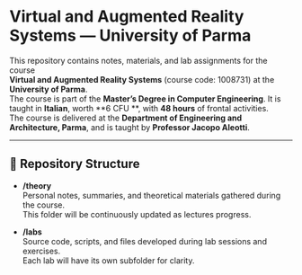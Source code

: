 # Virtual and Augmented Reality Systems — University of Parma

This repository contains notes, materials, and lab assignments for the course  
**Virtual and Augmented Reality Systems** (course code: 1008731) at the **University of Parma**.  
The course is part of the **Master’s Degree in Computer Engineering**.
It is taught in **Italian**, worth **6 CFU **, with **48 hours** of frontal activities.  
The course is delivered at the **Department of Engineering and Architecture, Parma**, and is taught by **Professor Jacopo Aleotti**.

---

## 📂 Repository Structure

- **/theory**  
  Personal notes, summaries, and theoretical materials gathered during the course.  
  This folder will be continuously updated as lectures progress.

- **/labs**  
  Source code, scripts, and files developed during lab sessions and exercises.  
  Each lab will have its own subfolder for clarity.


